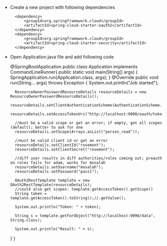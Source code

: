 * Create a new project with following dependencies

		<dependency>
			<groupId>org.springframework.cloud</groupId>
			<artifactId>spring-cloud-starter-oauth2</artifactId>
		</dependency>
		<dependency>
			<groupId>org.springframework.cloud</groupId>
			<artifactId>spring-cloud-starter-security</artifactId>
		</dependency>

* Open Application.java file and add following code


	@SpringBootApplication
	public class Application implements CommandLineRunner{
	public static void main(String[] args) {
		SpringApplication.run(Application.class, args);
	}
	@Override
	public void run(String... args) throws Exception {
		System.out.println("Job started");
		
		ResourceOwnerPasswordResourceDetails resourceDetails = new ResourceOwnerPasswordResourceDetails();
		resourceDetails.setClientAuthenticationScheme(AuthenticationScheme.header);
		resourceDetails.setAccessTokenUri("http://localhost:9000/oauth/token");
		
		//must be a valid scope or get an error; if empty, get all scopes (default); better to ask for one
		resourceDetails.setScope(Arrays.asList("person_read"));
		
		//must be valid client id or get an error
		resourceDetails.setClientId("rosemont");
		resourceDetails.setClientSecret("rosemont");
		
		//diff user results in diff authorities/roles coming out; preauth on roles fails for adam, works for mosalah
		resourceDetails.setUsername("mosalah");
		resourceDetails.setPassword("pass1");
		
		OAuth2RestTemplate template = new OAuth2RestTemplate(resourceDetails);
		//could also get scopes: template.getAccessToken().getScope()
		String token =  template.getAccessToken().toString();//.getValue();
		
		System.out.println("Token: " + token);
		
		String s = template.getForObject("http://localhost:9090/data", String.class);
		
		System.out.println("Result: " + s);
	}
	}


